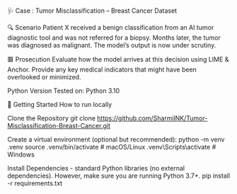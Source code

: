 🩺 Case : Tumor Misclassification – Breast Cancer Dataset

🔍 Scenario
Patient X received a benign classification from an AI tumor diagnostic tool and was not referred for a biopsy. Months later, the tumor was diagnosed as malignant. The model’s output is now under scrutiny.

🟥 Prosecution
Evaluate how the model arrives at this decision using LIME & Anchor. Provide any key medical indicators that might have been overlooked or minimized.

Python Version
Tested on: Python 3.10

🚀 Getting Started
How to run locally

Clone the Repository git clone  https://github.com/SharmilNK/Tumor-Misclassification-Breast-Cancer.git

Create a virtual environment (optional but recommended): 
python -m venv .venv source 
.venv/bin/activate      # macOS/Linux 
.venv\Scripts\activate   # Windows

Install Dependencies - standard Python libraries (no external dependencies).
However, make sure you are running Python 3.7+. 
pip install -r requirements.txt

